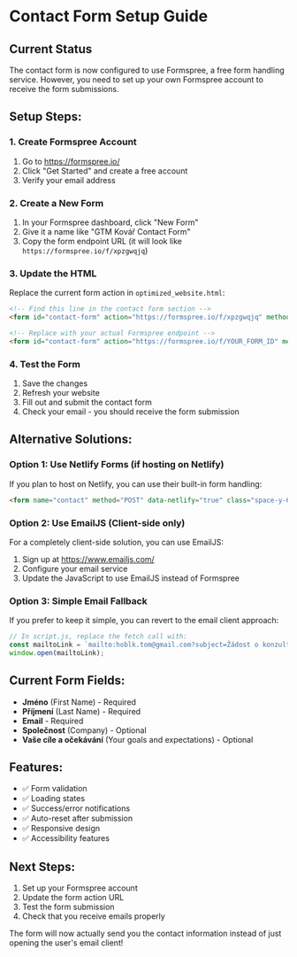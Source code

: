 # Contact Form Setup Guide

## Current Status
The contact form is now configured to use Formspree, a free form handling service. However, you need to set up your own Formspree account to receive the form submissions.

## Setup Steps:

### 1. Create Formspree Account
1. Go to https://formspree.io/
2. Click "Get Started" and create a free account
3. Verify your email address

### 2. Create a New Form
1. In your Formspree dashboard, click "New Form"
2. Give it a name like "GTM Kovář Contact Form"
3. Copy the form endpoint URL (it will look like `https://formspree.io/f/xpzgwqjq`)

### 3. Update the HTML
Replace the current form action in `optimized_website.html`:

```html
<!-- Find this line in the contact form section -->
<form id="contact-form" action="https://formspree.io/f/xpzgwqjq" method="POST" class="space-y-6">

<!-- Replace with your actual Formspree endpoint -->
<form id="contact-form" action="https://formspree.io/f/YOUR_FORM_ID" method="POST" class="space-y-6">
```

### 4. Test the Form
1. Save the changes
2. Refresh your website
3. Fill out and submit the contact form
4. Check your email - you should receive the form submission

## Alternative Solutions:

### Option 1: Use Netlify Forms (if hosting on Netlify)
If you plan to host on Netlify, you can use their built-in form handling:

```html
<form name="contact" method="POST" data-netlify="true" class="space-y-6">
```

### Option 2: Use EmailJS (Client-side only)
For a completely client-side solution, you can use EmailJS:

1. Sign up at https://www.emailjs.com/
2. Configure your email service
3. Update the JavaScript to use EmailJS instead of Formspree

### Option 3: Simple Email Fallback
If you prefer to keep it simple, you can revert to the email client approach:

```javascript
// In script.js, replace the fetch call with:
const mailtoLink = `mailto:hoblk.tom@gmail.com?subject=Žádost o konzultaci - ${data['first-name']} ${data['last-name']}&body=${encodeURIComponent(emailBody)}`;
window.open(mailtoLink);
```

## Current Form Fields:
- **Jméno** (First Name) - Required
- **Příjmení** (Last Name) - Required  
- **Email** - Required
- **Společnost** (Company) - Optional
- **Vaše cíle a očekávání** (Your goals and expectations) - Optional

## Features:
- ✅ Form validation
- ✅ Loading states
- ✅ Success/error notifications
- ✅ Auto-reset after submission
- ✅ Responsive design
- ✅ Accessibility features

## Next Steps:
1. Set up your Formspree account
2. Update the form action URL
3. Test the form submission
4. Check that you receive emails properly

The form will now actually send you the contact information instead of just opening the user's email client!
